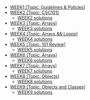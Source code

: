 - [WEEK1 [Topic: Guidelines & Policies]](https://csc215.jpkit.us/WEEK1/)
- [WEEK2 [Topic: CSC101]](https://csc215.jpkit.us/WEEK2/)
	- [WEEK2 solutions](https://csc215.jpkit.us/WEEK2/solutions/)
- [WEEK3 [Topic: Arrays]](https://csc215.jpkit.us/WEEK3/)
	- [WEEK3 solutions](https://csc215.jpkit.us/WEEK3/solutions/)
- [WEEK4 [Topic: Arrays && Loops]](https://csc215.jpkit.us/WEEK4/)
	- [WEEK4 solutions](https://csc215.jpkit.us/WEEK4/solutions/)
- [WEEK5 [Topic: 101 Review]](https://csc215.jpkit.us/WEEK5/)
	- [WEEK5 solutions](https://csc215.jpkit.us/WEEK5/solutions/)
- [WEEK6 [Topic: Arrays]](https://csc215.jpkit.us/WEEK6/)
	- [WEEK6 solutions](https://csc215.jpkit.us/WEEK6/solutions/)
- [WEEK7 [Topic: Arrays]](https://csc215.jpkit.us/WEEK7/)
	- [WEEK7 solutions](https://csc215.jpkit.us/WEEK7/solutions/)
- [WEEK8 [Topic: Objects]](https://csc215.jpkit.us/WEEK8/)
	- [WEEK8 solutions](https://csc215.jpkit.us/WEEK8/solutions/)
- [WEEK9 [Topic: Objects and Classes]](https://csc215.jpkit.us/WEEK9/)
	- [WEEK9 solutions](https://csc215.jpkit.us/WEEK9/solutions/)